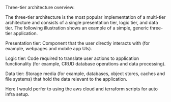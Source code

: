 
Three-tier architecture overview: 

The three-tier architecture is the most popular implementation of a multi-tier architecture and consists of a single presentation tier, logic tier, and data tier. The following illustration shows an example of a simple, generic three-tier application.

Presentation tier: Component that the user directly interacts with (for example, webpages and mobile app UIs).

Logic tier: Code required to translate user actions to application functionality (for example, CRUD database operations and data processing).

Data tier: Storage media (for example, databases, object stores, caches and file systems) that hold the data relevant to the application.

Here I would perfer to using the aws cloud and terraform scripts for auto infra setup. 


